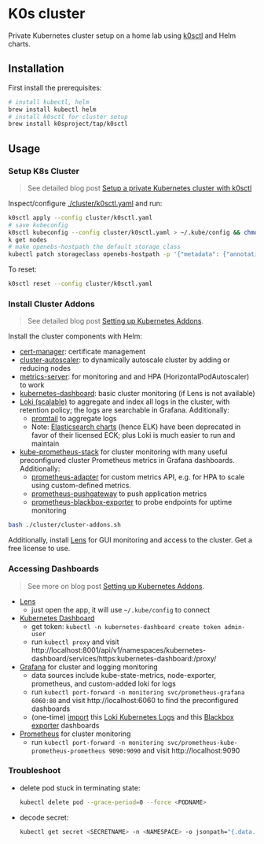 # K0s cluster

Private Kubernetes cluster setup on a home lab using [k0sctl](https://github.com/k0sproject/k0sctl) and Helm charts.

## Installation

First install the prerequisites:

```bash
# install kubectl, helm
brew install kubectl helm
# install k0sctl for cluster setup
brew install k0sproject/tap/k0sctl
```

## Usage

### Setup K8s Cluster

> See detailed blog post [Setup a private Kubernetes cluster with k0sctl](https://kengz.gitbook.io/blog/setting-up-a-private-kubernetes-cluster-with-k0sctl)

Inspect/configure [./cluster/k0sctl.yaml](./cluster/k0sctl.yaml) and run:

```bash
k0sctl apply --config cluster/k0sctl.yaml
# save kubeconfig
k0sctl kubeconfig --config cluster/k0sctl.yaml > ~/.kube/config && chmod go-r ~/.kube/config
k get nodes
# make openebs-hostpath the default storage class
kubectl patch storageclass openebs-hostpath -p '{"metadata": {"annotations":{"storageclass.kubernetes.io/is-default-class":"true"}}}'
```

To reset:

```bash
k0sctl reset --config cluster/k0sctl.yaml
```

### Install Cluster Addons

> See detailed blog post [Setting up Kubernetes Addons](https://kengz.gitbook.io/blog/setting-up-kubernetes-addons).

Install the cluster components with Helm:

- [cert-manager](https://cert-manager.io/docs/installation/helm/): certificate management
- [cluster-autoscaler](https://github.com/kubernetes/autoscaler/tree/master/cluster-autoscaler): to dynamically autoscale cluster by adding or reducing nodes
- [metrics-server](https://github.com/kubernetes-sigs/metrics-server/tree/master/charts/metrics-server): for monitoring and and HPA (HorizontalPodAutoscaler) to work
- [kubernetes-dashboard](https://github.com/kubernetes/dashboard#access): basic cluster monitoring (if Lens is not available)
- [Loki (scalable)](https://github.com/grafana/loki/tree/main/production/helm/loki) to aggregate and index all logs in the cluster, with retention policy; the logs are searchable in Grafana. Additionally:
  - [promtail](https://grafana.com/docs/loki/latest/clients/promtail/) to aggregate logs
  - Note: [Elasticsearch charts](https://github.com/elastic/helm-charts) (hence ELK) have been deprecated in favor of their licensed ECK; plus Loki is much easier to run and maintain
- [kube-prometheus-stack](https://github.com/prometheus-community/helm-charts/tree/main/charts/kube-prometheus-stack) for cluster monitoring with many useful preconfigured cluster Prometheus metrics in Grafana dashboards. Additionally:
  - [prometheus-adapter](https://github.com/prometheus-community/helm-charts/tree/main/charts/prometheus-adapter) for custom metrics API, e.g. for HPA to scale using custom-defined metrics.
  - [prometheus-pushgateway](https://github.com/prometheus-community/helm-charts/tree/main/charts/prometheus-pushgateway) to push application metrics
  - [prometheus-blackbox-exporter](https://github.com/prometheus-community/helm-charts/tree/main/charts/prometheus-blackbox-exporter) to probe endpoints for uptime monitoring

```bash
bash ./cluster/cluster-addons.sh
```

Additionally, install [Lens](https://k8slens.dev) for GUI monitoring and access to the cluster. Get a free license to use.

### Accessing Dashboards

> See more on blog post [Setting up Kubernetes Addons](https://kengz.gitbook.io/blog/setting-up-kubernetes-addons).

- [Lens](https://k8slens.dev)
  - just open the app, it will use `~/.kube/config` to connect
- [Kubernetes Dashboard](https://github.com/kubernetes/dashboard#access)
  - get token: `kubectl -n kubernetes-dashboard create token admin-user`
  - run `kubectl proxy` and visit http://localhost:8001/api/v1/namespaces/kubernetes-dashboard/services/https:kubernetes-dashboard:/proxy/
- [Grafana](https://github.com/prometheus-community/helm-charts/tree/main/charts/kube-prometheus-stack) for cluster and logging monitoring
  - data sources include kube-state-metrics, node-exporter, prometheus, and custom-added loki for logs
  - run `kubectl port-forward -n monitoring svc/prometheus-grafana 6060:80` and visit http://localhost:6060 to find the preconfigured dashboards
  - (one-time) [import](https://grafana.com/docs/grafana/latest/dashboards/manage-dashboards/#import-a-dashboard) this [Loki Kubernetes Logs](https://grafana.com/grafana/dashboards/15141-kubernetes-service-logs/) and this [Blackbox exporter](https://grafana.com/grafana/dashboards/7587-prometheus-blackbox-exporter/) dashboards
- [Prometheus](https://github.com/prometheus-community/helm-charts/tree/main/charts/kube-prometheus-stack) for cluster monitoring
  - run `kubectl port-forward -n monitoring svc/prometheus-kube-prometheus-prometheus 9090:9090` and visit http://localhost:9090

### Troubleshoot

- delete pod stuck in terminating state:
  ```bash
  kubectl delete pod --grace-period=0 --force <PODNAME>
  ```
- decode secret:
  ```bash
  kubectl get secret <SECRETNAME> -n <NAMESPACE> -o jsonpath="{.data.admin-password}" | base64 --decode ; echo
  ```
